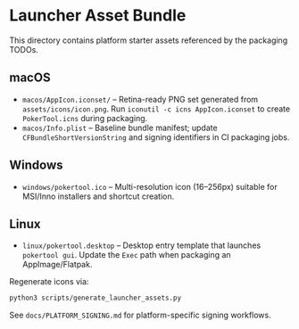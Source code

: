 # Launcher Asset Bundle

This directory contains platform starter assets referenced by the packaging TODOs.

## macOS
- `macos/AppIcon.iconset/` – Retina-ready PNG set generated from `assets/icons/icon.png`. Run `iconutil -c icns AppIcon.iconset` to create `PokerTool.icns` during packaging.
- `macos/Info.plist` – Baseline bundle manifest; update `CFBundleShortVersionString` and signing identifiers in CI packaging jobs.

## Windows
- `windows/pokertool.ico` – Multi-resolution icon (16–256px) suitable for MSI/Inno installers and shortcut creation.

## Linux
- `linux/pokertool.desktop` – Desktop entry template that launches `pokertool gui`. Update the `Exec` path when packaging an AppImage/Flatpak.

Regenerate icons via:

```bash
python3 scripts/generate_launcher_assets.py
```

See `docs/PLATFORM_SIGNING.md` for platform-specific signing workflows.

